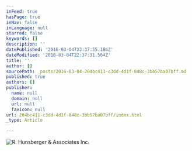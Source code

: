 ```yaml
---
inFeed: true
hasPage: true
inNav: false
inLanguage: null
starred: false
keywords: []
description: ''
datePublished: '2016-03-04T22:37:55.186Z'
dateModified: '2016-03-04T22:37:31.564Z'
title: ''
author: []
sourcePath: _posts/2016-03-04-204bc411-c3dd-4d1f-848c-3bb57ba07bff.md
published: true
authors: []
publisher:
  name: null
  domain: null
  url: null
  favicon: null
url: 204bc411-c3dd-4d1f-848c-3bb57ba07bff/index.html
_type: Article

---
```

![R. Hunsberger & Associates Inc.](https://s3-us-west-2.amazonaws.com/the-grid-img/p/df4e19f9c391fe2ddb6bb94a5181cf5237671393.jpg)